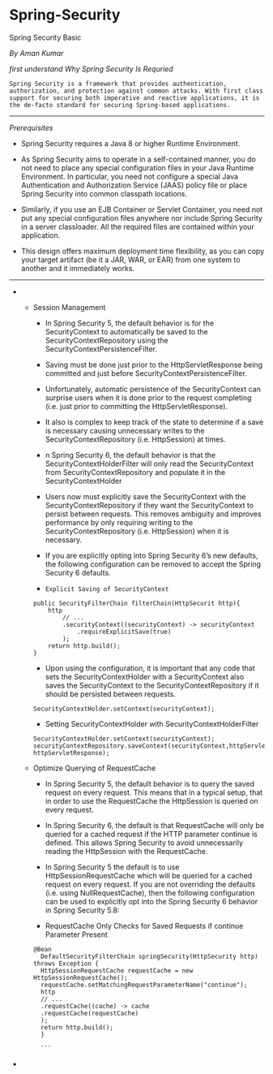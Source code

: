 # Spring-Security
Spring Security Basic


*By Aman Kumar*

*first understand Why Spring Security Is Requried*

    Spring Security is a framework that provides authentication, authorization, and protection against common attacks. With first class support for securing both imperative and reactive applications, it is the de-facto standard for securing Spring-based applications.
*******************************
*Prerequisites*
    
*   Spring Security requires a Java 8 or higher Runtime Environment.

*   As Spring Security aims to operate in a self-contained manner, you do not need to place any special configuration files in your Java Runtime Environment. In particular, you need not configure a special Java Authentication and Authorization Service (JAAS) policy file or place Spring Security into common classpath locations.

*    Similarly, if you use an EJB Container or Servlet Container, you need not put any special configuration files anywhere nor include Spring Security in a server classloader. All the required files are contained within your application.

*    This design offers maximum deployment time flexibility, as you can copy your target artifact (be it a JAR, WAR, or EAR) from one system to another and it immediately works.

******************************** 
*   *   Session Management 

        *   In Spring Security 5, the default behavior is for the SecurityContext to automatically be saved to the SecurityContextRepository using the SecurityContextPersistenceFilter.
        
        *   Saving must be done just prior to the HttpServletResponse being committed and just before SecurityContextPersistenceFilter.

        *   Unfortunately, automatic persistence of the SecurityContext can surprise users when it is done prior to the request completing (i.e. just prior to committing the HttpServletResponse).


        *   It also is complex to keep track of the state to determine if a save is necessary causing unnecessary writes to the SecurityContextRepository (i.e. HttpSession) at times.

        *   n Spring Security 6, the default behavior is that the SecurityContextHolderFilter will only read the SecurityContext from SecurityContextRepository and populate it in the SecurityContextHolder

        *   Users now must explicitly save the SecurityContext with the SecurityContextRepository if they want the SecurityContext to persist between requests. This removes ambiguity and improves performance by only requiring writing to the SecurityContextRepository (i.e. HttpSession) when it is necessary.

        *   If you are explicitly opting into Spring Security 6’s new defaults, the following configuration can be removed to accept the Spring Security 6 defaults.

        *   ```Explicit Saving of SecurityContext```
        ```
        public SecurityFilterChain filterChain(HttpSecurit http){
            http
                // ...
                .securityContext((securityContext) -> securityContext
                    .requireExplicitSave(true)
                );
            return http.build();
        }
        ```

        *   Upon using the configuration, it is important that any code that sets the SecurityContextHolder with a SecurityContext also saves the SecurityContext to the SecurityContextRepository if it should be persisted between requests.

        ``` 
        SecurityContextHolder.setContext(securityContext);  

        ```
        *   Setting SecurityContextHolder with SecurityContextHolderFilter
        ```
        SecurityContextHolder.setContext(securityContext);
        securityContextRepository.saveContext(securityContext,httpServletRequest, httpServletResponse);
        ```
        
    *   Optimize Querying of RequestCache

        *   In Spring Security 5, the default behavior is to query the saved request on every request. This means that in a typical setup, that in order to use the RequestCache the HttpSession is queried on every request.

        *   In Spring Security 6, the default is that RequestCache will only be queried for a cached request if the HTTP parameter continue is defined. This allows Spring Security to avoid unnecessarily reading the HttpSession with the RequestCache.

        *   In Spring Security 5 the default is to use HttpSessionRequestCache which will be queried for a cached request on every request. If you are not overriding the defaults (i.e. using NullRequestCache), then the following configuration can be used to explicitly opt into the Spring Security 6 behavior in Spring Security 5.8:   

        
          *   RequestCache Only Checks for Saved Requests if continue Parameter Present

          ```
          @Bean
            DefaultSecurityFilterChain springSecurity(HttpSecurity http) throws Exception {
	        HttpSessionRequestCache requestCache = new HttpSessionRequestCache();
	        requestCache.setMatchingRequestParameterName("continue");
	        http
		    // ...
		    .requestCache((cache) -> cache
			.requestCache(requestCache)
		    );
	        return http.build();
            }

            ```
*
        